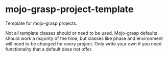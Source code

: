 # mojo-grasp-project-template
Template for mojo-grasp projects.

Not all template classes should or need to be used. Mojo-grasp defaults should work a majority of the time, but classes like phase and environment
will need to be changed for every project. Only write your own if you need functionality that a default does not offer.
